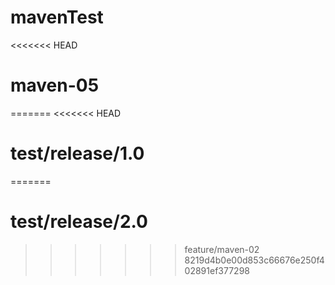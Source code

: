# mavenTest
<<<<<<< HEAD
# maven-05
=======
<<<<<<< HEAD
# test/release/1.0
=======
# test/release/2.0
>>>>>>> feature/maven-02
>>>>>>> 8219d4b0e00d853c66676e250f402891ef377298

